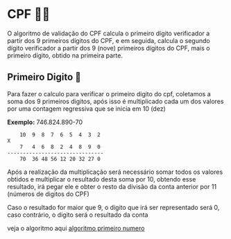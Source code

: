# CPF 🧑🏽

O algoritmo de validação do CPF calcula o primeiro dígito verificador a partir dos 9 primeiros dígitos do CPF, e em seguida, calcula o segundo dígito verificador a partir dos 9 (nove) primeiros dígitos do CPF, mais o primeiro dígito, obtido na primeira parte.

## Primeiro Digito 🥇

Para fazer o calculo para verificar o primeiro digito do cpf, coletamos a soma dos 9 primeiros digitos, após isso é multiplicado cada um dos valores por uma contagem regressiva que se inicia em 10 (dez)

**Exemplo:** 746.824.890-70

        10  9  8  7  6  5  4  3  2
    X
        7   4  6  8  2  4  8  9  0
    -------------------------------
        70  36 48 56 12 20 32 27 0

Após a realização da multiplicação será necessário somar todos os valores obtidos e multiplicar o resultado desta soma por 10, obtendo esse resultado, irá pegar ele e obter o resto da divisão da conta anterior por 11 (números de digitos do CPF)

Caso o resultado for maior que 9, o digito que irá ser representado será 0, caso contrário, o digito será o resultado da conta

veja o algoritmo aqui [algoritmo primeiro numero](CPF\primeiro_digito.py)
